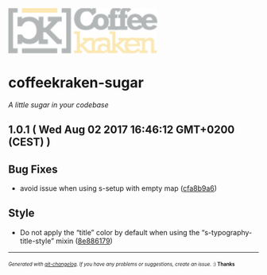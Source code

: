 <img width="300px" src=".resources/coffeekraken-logo.jpg" />

# coffeekraken-sugar

_A little sugar in your codebase_

## 1.0.1  ( Wed Aug 02 2017 16:46:12 GMT+0200 (CEST) )


## Bug Fixes
  - avoid issue when using s-setup with empty map
  ([cfa8b9a6](https://github.com/Coffeekraken/sugar/commit/cfa8b9a6b59984e87149e8ac46564bdb8c21e849))




## Style
  - Do not apply the “title” color by default when using the “s-typography-title-style” mixin
  ([8e886179](https://github.com/Coffeekraken/sugar/commit/8e8861792a97ac8ae3e2afd11a14b5773e854ff8))





---
<sub><sup>*Generated with [git-changelog](https://github.com/rafinskipg/git-changelog). If you have any problems or suggestions, create an issue.* :) **Thanks** </sub></sup>
